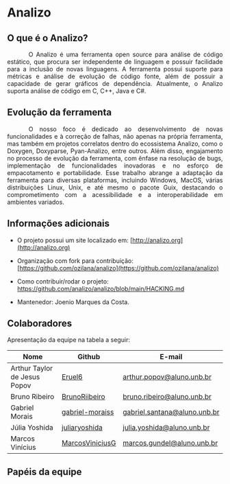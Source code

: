 # Analizo

## O que é o Analizo?

<p style="text-indent: 50px;text-align: justify;"> O Analizo é uma ferramenta open source para análise de código estático, que procura ser independente de linguagem e possuir facilidade para a inclusão de novas linguagens. A ferramenta possui suporte para métricas e análise de evolução de código fonte, além de possuir a capacidade de gerar gráficos de dependência. Atualmente, o Analizo suporta análise de código em C, C++, Java e C#. </p>

## Evolução da ferramenta

<p style="text-indent: 50px;text-align: justify;"> O nosso foco é dedicado ao desenvolvimento de novas funcionalidades e à correção de falhas, não apenas na própria ferramenta, mas também em projetos correlatos dentro do ecossistema Analizo, como o Doxygen, Doxyparse, Pyan-Analizo, entre outros. Além disso, engajamento no processo de evolução da ferramenta, com ênfase na resolução de bugs, implementação de funcionalidades inovadoras e no esforço de empacotamento e portabilidade. Esse trabalho abrange a adaptação da ferramenta para diversas plataformas, incluindo Windows, MacOS, várias distribuições Linux, Unix, e até mesmo o pacote Guix, destacando o comprometimento com a acessibilidade e a interoperabilidade em ambientes variados. </p>

## Informações adicionais

- O projeto possui um site localizado em: [http://analizo.org](http://analizo.org)

- Organização com fork para contribuição: [https://github.com/ozilana/analizo](https://github.com/ozilana/analizo)

- Como contribuir/rodar o projeto: [https://github.com/analizo/analizo/blob/main/HACKING.md
](https://github.com/analizo/analizo/blob/main/HACKING.md)
- Mantenedor: Joenio Marques da Costa.

## Colaboradores

Apresentação da equipe na tabela a seguir:

| Nome | Github | E-mail | 
| ---- | ---- | ---- |
| Arthur Taylor de Jesus Popov | [Eruel6](https://github.com/Eruel6) | arthur.popov@aluno.unb.br |
| Bruno Ribeiro | [BrunoRiibeiro](https://github.com/BrunoRiibeiro) | bruno.ribeiro@aluno.unb.br |
| Gabriel Morais | [gabriel-moraiss](https://github.com/gabriel-moraiss) | gabriel.santana@aluno.unb.br 
| Júlia Yoshida | [juliaryoshida](https://github.com/juliaryoshida) | julia.yoshida@aluno.unb.br |
| Marcos Vinícius | [MarcosViniciusG](https://github.com/MarcosViniciusG)| marcos.gundel@aluno.unb.br |

## Papéis da equipe

